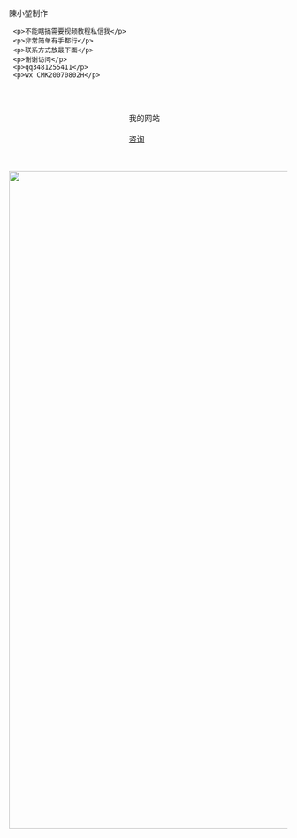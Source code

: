 <p>陳小堃制作</p>
<html lang="zh-CN">
  <head>
    <meta charset="utf-8">
    <meta name="viewport" content="width=device-width, initial-scale=1" />
    <title>陳小堃制作</title>
    <style>  
      body {
        margin: 0;
      }
    </style>
  </head>
  <body>

     <p>不能瞎搞需要视频教程私信我</p>
     <p>非常简单有手都行</p>
     <p>联系方式放最下面</p>
     <p>谢谢访问</p>
     <p>qq3481255411</p>
     <p>wx CMK20070802H</p>
   </div>
   <div style="
   max-width: 70px;
     margin: 30px auto;
     padding: 15px;
     line-height: 1.7;
   ">
   <p>我的网站</p>
   <a href="https://hp30243681.jzfkw.net/">咨询</a>
  </div>
   <img src='https://tse3-mm.cn.bing.net/th/id/OIP-C.0_ZCZdJ82kL_6pgWzZQtWgHaEo?rs=1&pid=ImgDetMain' a1t="陳小堃" width="px"
  height="1190px">
  </body>
</html>
